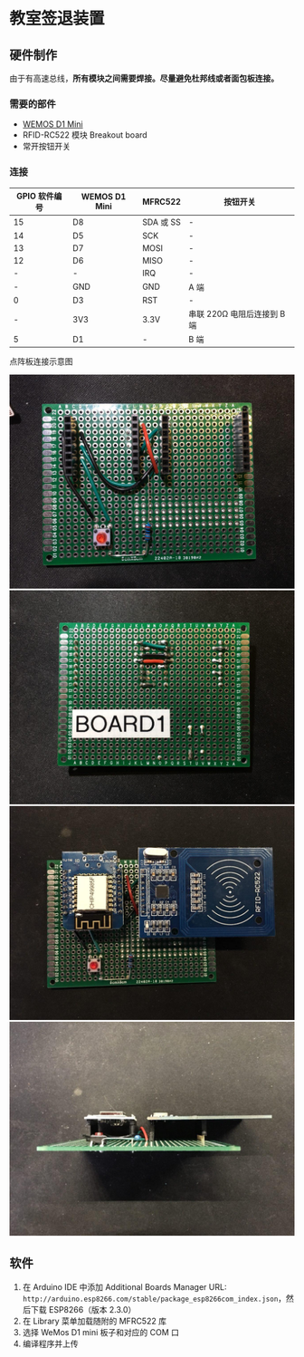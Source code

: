 # 教室签退装置

## 硬件制作

由于有高速总线，**所有模块之间需要焊接。尽量避免杜邦线或者面包板连接。**

### 需要的部件

 * [WEMOS D1 Mini](https://wiki.wemos.cc/products:d1:d1_mini)
 * RFID-RC522 模块 Breakout board
 * 常开按钮开关

### 连接

| GPIO 软件编号 | WEMOS D1 Mini | MFRC522  | 按钮开关               |
| --------- | ------------- | -------- | ------------------ |
| 15        | D8            | SDA 或 SS | -                  |
| 14        | D5            | SCK      | -                  |
| 13        | D7            | MOSI     | -                  |
| 12        | D6            | MISO     | -                  |
| -         | -             | IRQ      | -                  |
| -         | GND           | GND      | A 端                |
| 0         | D3            | RST      | -                  |
| -         | 3V3           | 3.3V     | 串联 220Ω 电阻后连接到 B 端 |
| 5         | D1            | -        | B 端                |

点阵板连接示意图

![](pcb-front.jpg)
![](pcb-back.jpg)
![](assembled-front.jpg)
![](assembled-sideways.jpg)

## 软件

  1. 在 Arduino IDE 中添加 Additional Boards Manager URL: `http://arduino.esp8266.com/stable/package_esp8266com_index.json`，然后下载 ESP8266（版本 2.3.0）
  2. 在 Library 菜单加载随附的 MFRC522 库
  3. 选择 WeMos D1 mini 板子和对应的 COM 口
  4. 编译程序并上传

